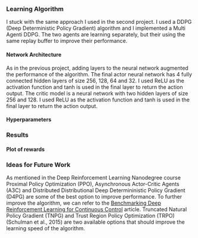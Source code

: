 ### Learning Algorithm
I stuck with the same approach I used in the second project. I used a DDPG (Deep Deterministic Policy Gradient) algorithm and I implemented a Multi Agenti DDPG.
The two agents are learning separately, but their using the same replay buffer to improve their performance.

#### Network Architecture
As in the previous project, adding layers to the neural network augmented the performance of the algorithm. The final actor neural network has 4 fully connected hidden layers of size 256, 128, 64 and 32.
I used ReLU as the activation function and tanh is used in the final layer to return the action output.
The critic model is a neural network with two hidden layers of size 256 and 128.
I used ReLU as the activation function and tanh is used in the final layer to return the action output.

#### Hyperparameters


### Results

#### Plot of rewards

### Ideas for Future Work
As mentioned in the Deep Reinforcement Learning Nanodegree course Proximal Policy Optimization (PPO),  Asynchronous Actor-Critic Agents (A3C) and Distributed Distributional Deep Determininistic Policy Gradient (D4PG) are some of the best option to improve performance.
To further improve the algorithm, we can refer to the [Benchmarking Deep Reinforcement Learning for Continuous Control](https://arxiv.org/pdf/1604.06778.pdf) article. Truncated Natural Policy Gradient (TNPG) and Trust Region Policy Optimization (TRPO)  (Schulman et al., 2015) are two available options that should improve the learning speed of the algorithm.
